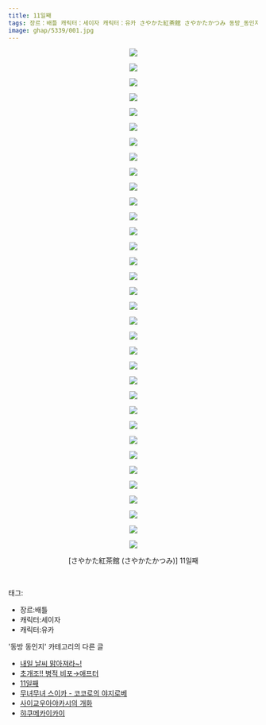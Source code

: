 ```yaml
---
title: 11일째
tags: 장르：배틀 캐릭터：세이자 캐릭터：유카 さやかた紅茶館 さやかたかつみ 동방_동인지
image: ghap/5339/001.jpg
---
```

<div class="article">
<p style="text-align: center; clear: none; float: none;"><img src="{{ site.nasurl }}/ghap/5339/001.jpg"/></p>
<p style="text-align: center; clear: none; float: none;"><img src="{{ site.nasurl }}/ghap/5339/002.jpg"/></p>
<p style="text-align: center; clear: none; float: none;"><img src="{{ site.nasurl }}/ghap/5339/003.jpg"/></p>
<p style="text-align: center; clear: none; float: none;"><img src="{{ site.nasurl }}/ghap/5339/004.jpg"/></p>
<p style="text-align: center; clear: none; float: none;"><img src="{{ site.nasurl }}/ghap/5339/005.jpg"/></p>
<p style="text-align: center; clear: none; float: none;"><img src="{{ site.nasurl }}/ghap/5339/006.jpg"/></p>
<p style="text-align: center; clear: none; float: none;"><img src="{{ site.nasurl }}/ghap/5339/007.jpg"/></p>
<p style="text-align: center; clear: none; float: none;"><img src="{{ site.nasurl }}/ghap/5339/008.jpg"/></p>
<p style="text-align: center; clear: none; float: none;"><img src="{{ site.nasurl }}/ghap/5339/009.jpg"/></p>
<p style="text-align: center; clear: none; float: none;"><img src="{{ site.nasurl }}/ghap/5339/010.jpg"/></p>
<p style="text-align: center; clear: none; float: none;"><img src="{{ site.nasurl }}/ghap/5339/011.jpg"/></p>
<p style="text-align: center; clear: none; float: none;"><img src="{{ site.nasurl }}/ghap/5339/012.jpg"/></p>
<p style="text-align: center; clear: none; float: none;"><img src="{{ site.nasurl }}/ghap/5339/013.jpg"/></p>
<p style="text-align: center; clear: none; float: none;"><img src="{{ site.nasurl }}/ghap/5339/014.jpg"/></p>
<p style="text-align: center; clear: none; float: none;"><img src="{{ site.nasurl }}/ghap/5339/015.jpg"/></p>
<p style="text-align: center; clear: none; float: none;"><img src="{{ site.nasurl }}/ghap/5339/016.jpg"/></p>
<p style="text-align: center; clear: none; float: none;"><img src="{{ site.nasurl }}/ghap/5339/017.jpg"/></p>
<p style="text-align: center; clear: none; float: none;"><img src="{{ site.nasurl }}/ghap/5339/018.jpg"/></p>
<p style="text-align: center; clear: none; float: none;"><img src="{{ site.nasurl }}/ghap/5339/019.jpg"/></p>
<p style="text-align: center; clear: none; float: none;"><img src="{{ site.nasurl }}/ghap/5339/020.jpg"/></p>
<p style="text-align: center; clear: none; float: none;"><img src="{{ site.nasurl }}/ghap/5339/021.jpg"/></p>
<p style="text-align: center; clear: none; float: none;"><img src="{{ site.nasurl }}/ghap/5339/022.jpg"/></p>
<p style="text-align: center; clear: none; float: none;"><img src="{{ site.nasurl }}/ghap/5339/023.jpg"/></p>
<p style="text-align: center; clear: none; float: none;"><img src="{{ site.nasurl }}/ghap/5339/024.jpg"/></p>
<p style="text-align: center; clear: none; float: none;"><img src="{{ site.nasurl }}/ghap/5339/025.jpg"/></p>
<p style="text-align: center; clear: none; float: none;"><img src="{{ site.nasurl }}/ghap/5339/026.jpg"/></p>
<p style="text-align: center; clear: none; float: none;"><img src="{{ site.nasurl }}/ghap/5339/027.jpg"/></p>
<p style="text-align: center; clear: none; float: none;"><img src="{{ site.nasurl }}/ghap/5339/028.jpg"/></p>
<p style="text-align: center; clear: none; float: none;"><img src="{{ site.nasurl }}/ghap/5339/029.jpg"/></p>
<p style="text-align: center; clear: none; float: none;"><img src="{{ site.nasurl }}/ghap/5339/030.jpg"/></p>
<p style="text-align: center; clear: none; float: none;"><img src="{{ site.nasurl }}/ghap/5339/031.jpg"/></p>
<p style="text-align: center; clear: none; float: none;"><img src="{{ site.nasurl }}/ghap/5339/032.jpg"/></p>
<p style="text-align: center; clear: none; float: none;"><img src="{{ site.nasurl }}/ghap/5339/033.jpg"/></p>
<p style="text-align: center; clear: none; float: none;"><img src="{{ site.nasurl }}/ghap/5339/034.jpg"/></p>
<p style="text-align: center; clear: none; float: none;">[さやかた紅茶館 (さやかたかつみ)] 11일째</p>
<p><br/></p>
</div><div class="tagTrail">
<p>태그: </p>
<ul>
<li>장르:배틀</li>
<li>캐릭터:세이자</li>
<li>캐릭터:유카</li>
</ul>
</div><div class="another">
<p>'동방 동인지' 카테고리의 다른 글</p>
<ul>
<li><a href="/2018-12-16-ghap_5359">내일 날씨 맑아져라~!</a></li>
<li><a href="/2018-12-13-ghap_5341">초개조!! 병적 비포→애프터</a></li>
<li><a href="/2018-12-11-ghap_5339">11일째</a></li>
<li><a href="/2018-12-11-ghap_5338">무녀무녀 스이카 - 코코로의 야지로베</a></li>
<li><a href="/2018-12-10-ghap_5321">사이교우아야카시의 개화</a></li>
<li><a href="/2018-11-28-ghap_5271">햐쿠메카이카이</a></li>
</ul>
</div>